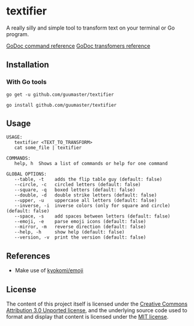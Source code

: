 # textifier
A really silly and simple tool to transform text on your terminal or Go program.

[GoDoc command reference](https://pkg.go.dev/github.com/guumaster/textifier/cmd?tab=doc)
[GoDoc transfomers reference](https://pkg.go.dev/github.com/guumaster/textifier@v1.0.0/pkg/transform?tab=doc)

## Installation

### With Go tools
```
go get -u github.com/guumaster/textifier

go install github.com/guumaster/textifier
```


## Usage

	USAGE:
	   textifier <TEXT_TO_TRANSFORM>
	   cat some_file | textifier

	COMMANDS:
	   help, h  Shows a list of commands or help for one command

	GLOBAL OPTIONS:
	   --table, -t    adds the flip table guy (default: false)
	   --circle, -c   circled letters (default: false)
	   --square, -q   boxed letters (default: false)
	   --double, -d   double strike letters (default: false)
	   --upper, -u    uppercase all letters (default: false)
	   --inverse, -i  inverse colors (only for square and circle) (default: false)
	   --space, -s    add spaces between letters (default: false)
	   --emoji, -e    parse emoji icons (default: false)
	   --mirror, -m   reverse direction (default: false)
	   --help, -h     show help (default: false)
	   --version, -v  print the version (default: false)


## References

 * Make use of [kyokomi/emoji](https://github.com/kyokomi/emoji)


## License

The content of this project itself is licensed under the [Creative Commons Attribution 3.0 Unported license](https://creativecommons.org/licenses/by/3.0/), and the underlying source code used to format and display that content is licensed under the [MIT license](LICENSE).
